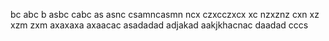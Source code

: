 bc abc b asbc
cabc as asnc
csamncasmn
ncx czxcczxcx
xc nzxznz cxn xz
 xzm zxm 
axaxaxa
axaacac
asadadad
adjakad
aakjkhacnac
daadad
cccs
